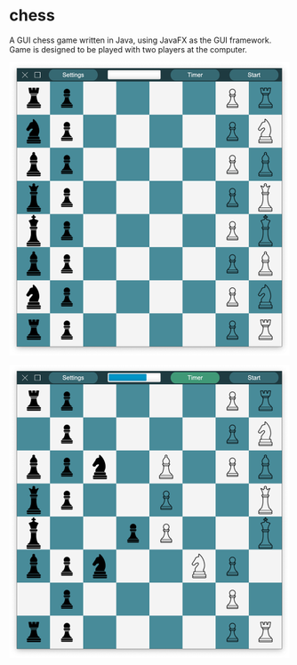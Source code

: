 # chess
A GUI chess game written in Java, using JavaFX as the GUI framework. Game is designed to be played with two players at the computer.

![Screenshot 1](media/screen1.png)

![Screenshot 2](media/screen2.png)
